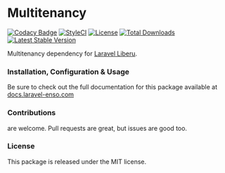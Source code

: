 # Multitenancy

[![Codacy Badge](https://api.codacy.com/project/badge/Grade/f7d99c7ba82d4001898ec556b22560fb)](https://www.codacy.com/app/laravel-enso/multitenancy?utm_source=github.com&amp;utm_medium=referral&amp;utm_content=laravel-enso/multitenancy&amp;utm_campaign=Badge_Grade)
[![StyleCI](https://github.styleci.io/repos/168164630/shield?branch=master)](https://github.styleci.io/repos/168164630)
[![License](https://poser.pugx.org/laravel-enso/multitenancy/license)](https://packagist.org/packages/laravel-enso/multitenancy)
[![Total Downloads](https://poser.pugx.org/laravel-enso/multitenancy/downloads)](https://packagist.org/packages/laravel-enso/multitenancy)
[![Latest Stable Version](https://poser.pugx.org/laravel-enso/multitenancy/version)](https://packagist.org/packages/laravel-enso/multitenancy)

Multitenancy dependency for [Laravel Liberu](https://laravel-enso.com).

### Installation, Configuration & Usage

Be sure to check out the full documentation for this package available at [docs.laravel-enso.com](https://docs.laravel-enso.com/backend/multitenancy.html)

### Contributions

are welcome. Pull requests are great, but issues are good too.

### License

This package is released under the MIT license.
